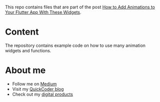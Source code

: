 This repo contains files that are part of the post [How to Add Animations to Your Flutter App With These Widgets](https://quickcoder.org/flutter-animations).

# Content

The repository contains example code on how to use many animation widgets and functions.

# About me

- Follow me on [Medium](https://xeladu.medium.com)
- Visit my [QuickCoder blog](https://quickcoder.org)
- Check out my [digital products](https://xeladu.gumroad.com)
